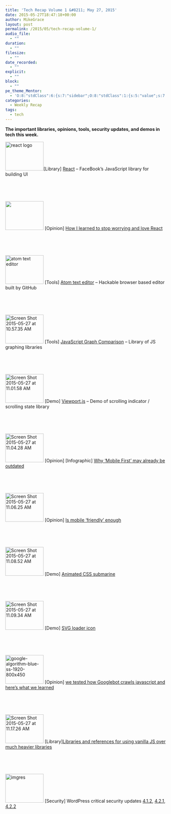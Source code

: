 ```yaml
---
title: 'Tech Recap Volume 1 &#8211; May 27, 2015'
date: 2015-05-27T18:47:18+00:00
author: MikeGrace
layout: post
permalink: /2015/05/tech-recap-volume-1/
audio_file:
  - ""
duration:
  - ""
filesize:
  - ""
date_recorded:
  - ""
explicit:
  - ""
block:
  - ""
pe_theme_Mentor:
  - 'O:8:"stdClass":6:{s:7:"sidebar";O:8:"stdClass":1:{s:5:"value";s:7:"default";}s:6:"footer";O:8:"stdClass":1:{s:5:"value";s:6:"footer";}s:7:"gallery";O:8:"stdClass":5:{s:2:"id";s:3:"114";s:4:"type";s:10:"thumbnails";s:5:"title";s:7:"gallery";s:6:"custom";s:0:"";s:5:"delay";s:1:"0";}s:5:"image";O:8:"stdClass":1:{s:5:"scale";s:4:"fill";}s:5:"video";O:8:"stdClass":1:{s:2:"id";s:2:"-1";}s:5:"quote";O:8:"stdClass":2:{s:4:"text";s:117:""Lorem ipsum dolor sit amet, <a href="#">consectetuer adipiscing elit</a>, donec odio. Quisque volutpat mattis eros."";s:4:"sign";s:18:"John Dough, Client";}}'
categories:
  - Weekly Recap
tags:
  - tech
---
```

**The important libraries, opinions, tools, security updates, and demos in tech this week.**

<img class="alignleft size-thumbnail wp-image-756" src="https://www.42rev.com/wp-content/uploads/2015/05/logo_og-120x90.png" alt="react logo" width="120" height="90" />[Library] [React](https://facebook.github.io/react/index.html) &#8211; FaceBook&#8217;s JavaScript library for building UI

&nbsp;

&nbsp;

[<img class="alignleft wp-image-762 size-full" src="https://www.42rev.com/wp-content/uploads/2015/05/ezgif.com-resize-1.gif" alt="" width="120" height="90" />](http://firstdoit.com/react-1/) [Opinion] [How I learned to stop worrying and love React](http://firstdoit.com/react-1/)

&nbsp;

&nbsp;

[<img class="alignleft size-thumbnail wp-image-760" src="https://www.42rev.com/wp-content/uploads/2015/05/1089146-120x90.png" alt="atom text editor" width="120" height="90" />](https://atom.io/) [Tools] [Atom text editor](https://atom.io/) &#8211; Hackable browser based editor built by GitHub

&nbsp;

&nbsp;

[<img class="alignleft size-thumbnail wp-image-765" src="https://www.42rev.com/wp-content/uploads/2015/05/Screen-Shot-2015-05-27-at-10.57.35-AM-120x90.png" alt="Screen Shot 2015-05-27 at 10.57.35 AM" width="120" height="90" />](http://www.jsgraphs.com/) [Tools] [JavaScript Graph Comparison](http://www.jsgraphs.com/) &#8211; Library of JS graphing libraries

&nbsp;

&nbsp;

[<img class="alignleft size-thumbnail wp-image-766" src="https://www.42rev.com/wp-content/uploads/2015/05/Screen-Shot-2015-05-27-at-11.01.58-AM-120x90.png" alt="Screen Shot 2015-05-27 at 11.01.58 AM" width="120" height="90" />](http://asvd.github.io/viewport/) [Demo] [Viewport.js](http://asvd.github.io/viewport/) &#8211; Demo of scrolling indicator / scrolling state library

&nbsp;

&nbsp;

[<img class="alignleft size-thumbnail wp-image-768" src="https://www.42rev.com/wp-content/uploads/2015/05/Screen-Shot-2015-05-27-at-11.04.28-AM-120x90.png" alt="Screen Shot 2015-05-27 at 11.04.28 AM" width="120" height="90" />](https://blog.intercom.io/why-mobile-first-may-already-be-outdated/) \[Opinion\] \[Infographic\] [Why &#8216;Mobile First&#8217; may already be outdated](https://blog.intercom.io/why-mobile-first-may-already-be-outdated/)

&nbsp;

&nbsp;

[<img class="alignleft size-thumbnail wp-image-769" src="https://www.42rev.com/wp-content/uploads/2015/05/Screen-Shot-2015-05-27-at-11.06.25-AM-120x90.png" alt="Screen Shot 2015-05-27 at 11.06.25 AM" width="120" height="90" />](http://webperformance.io/mobile-friendly-data) [Opinion] [Is mobile &#8216;friendly&#8217; enough](http://webperformance.io/mobile-friendly-data)

&nbsp;

&nbsp;

[<img class="alignleft size-thumbnail wp-image-770" src="https://www.42rev.com/wp-content/uploads/2015/05/Screen-Shot-2015-05-27-at-11.08.52-AM-120x90.png" alt="Screen Shot 2015-05-27 at 11.08.52 AM" width="120" height="90" />](http://codepen.io/ajerez/pen/EaEEOW/) [Demo] [Animated CSS submarine](http://codepen.io/ajerez/pen/EaEEOW/)

&nbsp;

&nbsp;

[<img class="alignleft size-thumbnail wp-image-771" src="https://www.42rev.com/wp-content/uploads/2015/05/Screen-Shot-2015-05-27-at-11.09.34-AM-120x90.png" alt="Screen Shot 2015-05-27 at 11.09.34 AM" width="120" height="90" />](http://codepen.io/Bidji/pen/dPEzwq/) [Demo] [SVG loader icon](http://codepen.io/Bidji/pen/dPEzwq/)

&nbsp;

&nbsp;

[<img class="alignleft size-thumbnail wp-image-772" src="https://www.42rev.com/wp-content/uploads/2015/05/google-algorithm-blue-ss-1920-800x450-120x90.jpg" alt="google-algorithm-blue-ss-1920-800x450" width="120" height="90" />](http://searchengineland.com/tested-googlebot-crawls-javascript-heres-learned-220157) [Opinion] [we tested how Googlebot crawls javascript and here’s what we learned](http://searchengineland.com/tested-googlebot-crawls-javascript-heres-learned-220157)

&nbsp;

&nbsp;

[<img class="alignleft size-thumbnail wp-image-774" src="https://www.42rev.com/wp-content/uploads/2015/05/Screen-Shot-2015-05-27-at-11.17.26-AM-120x90.png" alt="Screen Shot 2015-05-27 at 11.17.26 AM" width="120" height="90" />](http://plainjs.com/) [Library][Libraries and references for using vanilla JS over much heavier libraries](http://plainjs.com/)

&nbsp;

&nbsp;

<img class="alignleft size-thumbnail wp-image-775" src="https://www.42rev.com/wp-content/uploads/2015/05/imgres-120x90.png" alt="imgres" width="120" height="90" /> [Security] WordPress critical security updates [4.1.2](https://wordpress.org/news/2015/04/wordpress-4-1-2/), [4.2.1](https://wordpress.org/news/2015/04/wordpress-4-2-1/), [4.2.2](https://wordpress.org/news/2015/05/wordpress-4-2-2/)